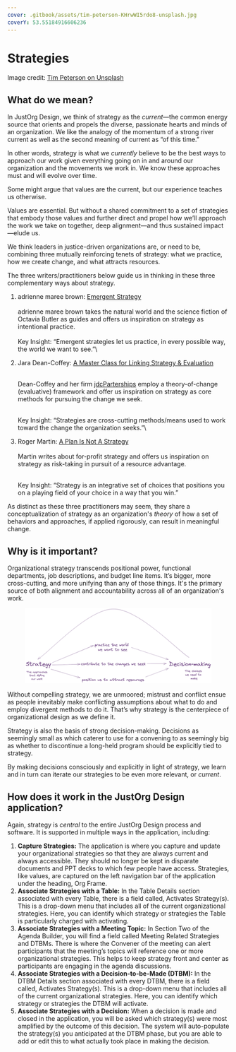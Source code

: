 ```yaml
---
cover: .gitbook/assets/tim-peterson-KHrwWI5rdo8-unsplash.jpg
coverY: 53.55184916606236
---
```


# Strategies

Image credit: [Tim Peterson on Unsplash](https://unsplash.com/photos/KHrwWI5rdo8)

## **What do we mean?**

In JustOrg Design, we think of strategy as the _current_—the common energy source that orients and propels the diverse, passionate hearts and minds of an organization. We like the analogy of the momentum of a strong river current as well as the second meaning of current as “of this time.”

In other words, strategy is what we _currently_ believe to be the best ways to approach our work given everything going on in and around our organization and the movements we work in. We know these approaches must and will evolve over time.

Some might argue that values are the current, but our experience teaches us otherwise.

Values are essential. But without a shared commitment to a set of strategies that embody those values and further direct and propel how we’ll approach the work we take on together, deep alignment—and thus sustained impact—elude us.

We think leaders in justice-driven organizations are, or need to be, combining three mutually reinforcing tenets of strategy: what we practice, how we create change, and what attracts resources.

The three writers/practitioners below guide us in thinking in these three complementary ways about strategy.

1. adrienne maree brown: [Emergent Strategy](https://www.akpress.org/emergentstrategy.html)\
   \
   adrienne maree brown takes the natural world and the science fiction of Octavia Butler as guides and offers us inspiration on strategy as intentional practice. \
   \
   Key Insight: “Emergent strategies let us practice, in every possible way, the world we want to see.”\

2.  Jara Dean-Coffey: [A Master Class for Linking Strategy & Evaluation](https://store.nonprofitquarterly.org/products/evaluative-practice-a-master-class-for-nonprofit-leaders-on-linking-strategy-and-evaluation)

    \
    Dean-Coffey and her firm [jdcParterships](https://www.jdcpartnerships.com/offerings) employ a theory-of-change (evaluative) framework and offer us inspiration on strategy as core methods for pursuing the change we seek.

    \
    Key Insight: “Strategies are cross-cutting methods/means used to work toward the change the organization seeks.”\

3.  Roger Martin: [A Plan Is Not A Strategy](https://www.youtube.com/watch?v=iuYlGRnC7J8)\
    \
    Martin writes about for-profit strategy and offers us inspiration on strategy as risk-taking in pursuit of a resource advantage.

    \
    Key Insight: “Strategy is an integrative set of choices that positions you on a playing field of your choice in a way that you win.”

As distinct as these three practitioners may seem, they share a conceptualization of strategy as an organization's _theory_ of how a set of behaviors and approaches, if applied rigorously, can result in meaningful change.

## **Why is it important?**

Organizational strategy transcends positional power, functional departments, job descriptions, and budget line items. It’s bigger, more cross-cutting, and more unifying than any of those things. It's the primary source of both alignment and accountability across all of an organization's work.&#x20;

<figure><img src=".gitbook/assets/1.png" alt=""><figcaption></figcaption></figure>

Without compelling strategy, we are unmoored; mistrust and conflict ensue as people inevitably make conflicting assumptions about what to do and employ divergent methods to do it. That’s why strategy is the centerpiece of organizational design as we define it.

Strategy is also the basis of strong decision-making. Decisions as seemingly small as which caterer to use for a convening to as seemingly big as whether to discontinue a long-held program should be explicitly tied to strategy.

By making decisions consciously and explicitly in light of strategy, we learn and in turn can iterate our strategies to be even more relevant, or _current_.

## **How does it work in the JustOrg Design application?**

Again, strategy is _central_ to the entire JustOrg Design process and software. It is supported in multiple ways in the application, including:

1. **Capture Strategies:** The application is where you capture and update your organizational strategies so that they are always current and always accessible. They should no longer be kept in disparate documents and PPT decks to which few people have access. Strategies, like values, are captured on the left navigation bar of the application under the heading, Org Frame.
2. **Associate Strategies with a Table:** In the Table Details section associated with every Table, there is a field called, Activates Strategy(s). This is a drop-down menu that includes all of the current organizational strategies. Here, you can identify which strategy or strategies the Table is particularly charged with activating.
3. **Associate Strategies with a Meeting Topic:** In Section Two of the Agenda Builder, you will find a field called Meeting Related Strategies and DTBMs. There is where the Convener of the meeting can alert participants that the meeting’s topics will reference one or more organizational strategies. This helps to keep strategy front and center as participants are engaging in the agenda discussions.
4. **Associate Strategies with a Decision-to-be-Made (DTBM):** In the DTBM Details section associated with every DTBM, there is a field called, Activates Strategy(s). This is a drop-down menu that includes all of the current organizational strategies. Here, you can identify which strategy or strategies the DTBM will activate.
5. **Associate Strategies with a Decision:** When a decision is made and closed in the application, you will be asked which strategy(s) were most amplified by the outcome of this decision. The system will auto-populate the strategy(s) you anticipated at the DTBM phase, but you are able to add or edit this to what actually took place in making the decision.
